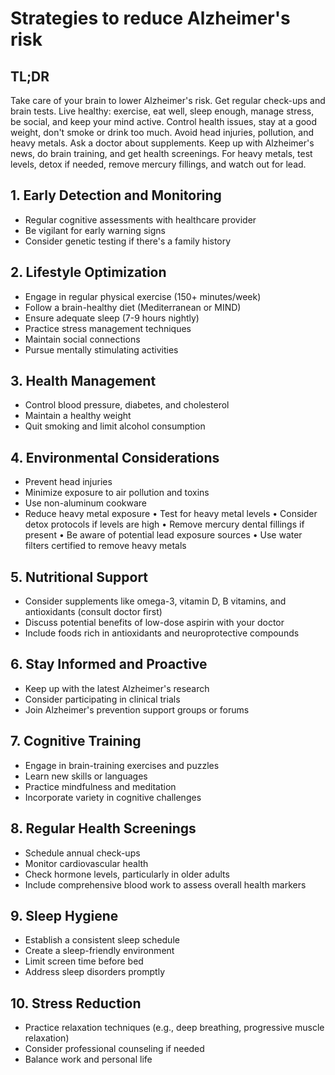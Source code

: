 # Strategies to reduce Alzheimer's risk

## TL;DR

Take care of your brain to lower Alzheimer's risk. Get regular check-ups and
brain tests. Live healthy: exercise, eat well, sleep enough, manage stress, be
social, and keep your mind active. Control health issues, stay at a good
weight, don't smoke or drink too much. Avoid head injuries, pollution, and
heavy metals. Ask a doctor about supplements. Keep up with Alzheimer's news, do
brain training, and get health screenings. For heavy metals, test levels, detox
if needed, remove mercury fillings, and watch out for lead.

## 1. Early Detection and Monitoring
- Regular cognitive assessments with healthcare provider
- Be vigilant for early warning signs
- Consider genetic testing if there's a family history

## 2. Lifestyle Optimization
- Engage in regular physical exercise (150+ minutes/week)
- Follow a brain-healthy diet (Mediterranean or MIND)
- Ensure adequate sleep (7-9 hours nightly)
- Practice stress management techniques
- Maintain social connections
- Pursue mentally stimulating activities

## 3. Health Management
- Control blood pressure, diabetes, and cholesterol
- Maintain a healthy weight
- Quit smoking and limit alcohol consumption

## 4. Environmental Considerations
- Prevent head injuries
- Minimize exposure to air pollution and toxins
- Use non-aluminum cookware
- Reduce heavy metal exposure
    • Test for heavy metal levels
    • Consider detox protocols if levels are high
    • Remove mercury dental fillings if present
    • Be aware of potential lead exposure sources
    • Use water filters certified to remove heavy metals

## 5. Nutritional Support
- Consider supplements like omega-3, vitamin D, B vitamins, and antioxidants (consult doctor first)
- Discuss potential benefits of low-dose aspirin with your doctor
- Include foods rich in antioxidants and neuroprotective compounds

## 6. Stay Informed and Proactive
- Keep up with the latest Alzheimer's research
- Consider participating in clinical trials
- Join Alzheimer's prevention support groups or forums

## 7. Cognitive Training
- Engage in brain-training exercises and puzzles
- Learn new skills or languages
- Practice mindfulness and meditation
- Incorporate variety in cognitive challenges

## 8. Regular Health Screenings
- Schedule annual check-ups
- Monitor cardiovascular health
- Check hormone levels, particularly in older adults
- Include comprehensive blood work to assess overall health markers

## 9. Sleep Hygiene
- Establish a consistent sleep schedule
- Create a sleep-friendly environment
- Limit screen time before bed
- Address sleep disorders promptly

## 10. Stress Reduction
- Practice relaxation techniques (e.g., deep breathing, progressive muscle relaxation)
- Consider professional counseling if needed
- Balance work and personal life
